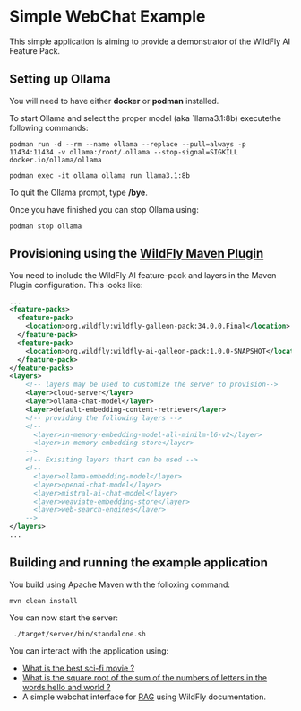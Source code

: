 Simple WebChat Example
========================

This simple application is aiming to provide a demonstrator of the WildFly AI Feature Pack.

## Setting up Ollama

You will need to have either **docker** or **podman** installed.

To start Ollama and select the proper model (aka `llama3.1:8b) executethe following commands:

```shell
podman run -d --rm --name ollama --replace --pull=always -p 11434:11434 -v ollama:/root/.ollama --stop-signal=SIGKILL docker.io/ollama/ollama

podman exec -it ollama ollama run llama3.1:8b
```
To quit the Ollama prompt, type **/bye**.

Once you have finished you can stop Ollama using:
```shell
podman stop ollama
```
##  Provisioning using the [WildFly Maven Plugin](https://github.com/wildfly/wildfly-maven-plugin/)

You need to include the WildFly AI feature-pack and layers in the Maven Plugin configuration. This looks like:

```xml
...
<feature-packs>
  <feature-pack>
    <location>org.wildfly:wildfly-galleon-pack:34.0.0.Final</location>
  </feature-pack>
  <feature-pack>
    <location>org.wildfly:wildfly-ai-galleon-pack:1.0.0-SNAPSHOT</location>
  </feature-pack>
</feature-packs>
<layers>
    <!-- layers may be used to customize the server to provision-->
    <layer>cloud-server</layer>
    <layer>ollama-chat-model</layer>
    <layer>default-embedding-content-retriever</layer>
    <!-- providing the following layers -->
    <!--
      <layer>in-memory-embedding-model-all-minilm-l6-v2</layer>
      <layer>in-memory-embedding-store</layer>
    -->
    <!-- Exisiting layers thart can be used -->
    <!--
      <layer>ollama-embedding-model</layer>
      <layer>openai-chat-model</layer>
      <layer>mistral-ai-chat-model</layer>
      <layer>weaviate-embedding-store</layer>
      <layer>web-search-engines</layer>
    -->
</layers>
...
```

##  Building and running the example application

You build using Apache Maven with the folloxing command:

```shell
mvn clean install
```
You can now start the server:
```shell
 ./target/server/bin/standalone.sh 
```
You can interact with the application using:
* [What is the best sci-fi movie ?](http://localhost:8080/rest/service/chat?question=What%20is%20the%20best%20sci-fi%20movie)
* [What is the square root of the sum of the numbers of letters in the words hello and world ?](http://localhost:8080/rest/service/chat?question=What%20is%20the%20square%20root%20of%20the%20sum%20of%20the%20numbers%20of%20letters%20in%20the%20words%20hello%20and%20world)
* A simple webchat interface for [RAG](http://localhost:8080/) using WildFly documentation. 